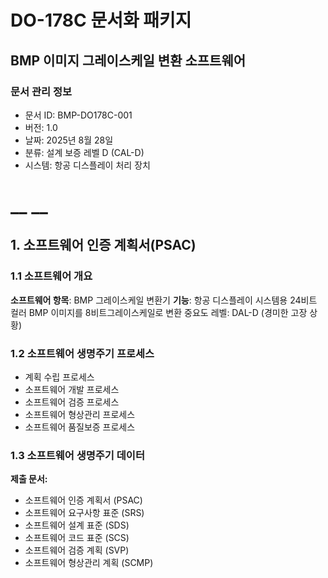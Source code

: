 # DO-178C 문서화 패키지
## BMP 이미지 그레이스케일 변환 소프트웨어
### 문서 관리 정보
- 문서 ID: BMP-DO178C-001
- 버전: 1.0
- 날짜: 2025년 8월 28일
- 분류: 설계 보증 레벨 D (CAL-D)
- 시스템: 항공 디스플레이 처리 장치

# __ __

## 1. 소프트웨어 인증 계획서(PSAC)
### 1.1 소프트웨어 개요
__소프트웨어 항목__: BMP 그레이스케일 변환기 __기능__: 항공 디스플레이 시스템용 24비트 컬러 BMP 이미지를 8비트그레이스케일로 변환 중요도 레벨: DAL-D (경미한 고장 상황)

### 1.2 소프트웨어 생명주기 프로세스
- 계획 수립 프로세스
- 소프트웨어 개발 프로세스
- 소프트웨어 검증 프로세스
- 소프트웨어 형상관리 프로세스
- 소프트웨어 품질보증 프로세스

### 1.3 소프트웨어 생명주기 데이터
__제출 문서:__
- 소프트웨어 인증 계획서 (PSAC)
- 소프트웨어 요구사항 표준 (SRS)
- 소프트웨어 설계 표준 (SDS)
- 소프트웨어 코드 표준 (SCS)
- 소프트웨어 검증 계획 (SVP)
- 소프트웨어 형상관리 계획 (SCMP)


















